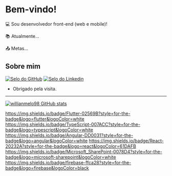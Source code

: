 
# Bem-vindo!

:computer: Sou desenvolvedor front-end (web e mobile)!

:books: Atualmente...

:outbox_tray: Metas...

## Sobre mim

[![Selo do GitHub](https://img.shields.io/badge/-Github-000?style=flat-square&logo=Github&logoColor=white&link=https://github.com/willianmelo98?tab=repositories)](https://github.com/willianmelo98?tab=repositories)   [![Selo do Linkedin](https://img.shields.io/badge/-LinkedIn-blue?style=flat-square&logo=Linkedin&logoColor=white&link=https://www.linkedin.com/in/willian-melo-349208125/)](https://www.linkedin.com/in/willian-melo-349208125/)

- Obrigado pela visita.

----------------------------------------------------------------------------------
[![willianmelo98 GitHub stats](https://github-readme-stats.vercel.app/api?username=willianmelo98)](https://github.com/willianmelo98/github-readme-stats)

https://img.shields.io/badge/Flutter-02569B?style=for-the-badge&logo=flutter&logoColor=white https://img.shields.io/badge/TypeScript-007ACC?style=for-the-badge&logo=typescript&logoColor=white https://img.shields.io/badge/Angular-DD0031?style=for-the-badge&logo=angular&logoColor=white https://img.shields.io/badge/React-20232A?style=for-the-badge&logo=react&logoColor=61DAFB https://img.shields.io/badge/Microsoft_SharePoint-0078D4?style=for-the-badge&logo=microsoft-sharepoint&logoColor=white https://img.shields.io/badge/firebase-ffca28?style=for-the-badge&logo=firebase&logoColor=black

